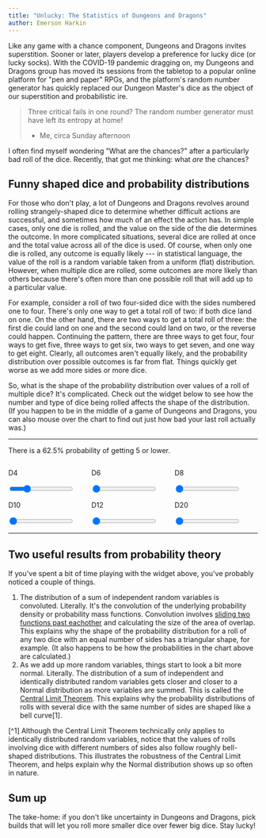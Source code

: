 ```yaml
---
title: "Unlucky: The Statistics of Dungeons and Dragons"
author: Emerson Harkin
---
```


Like any game with a chance component, Dungeons and Dragons invites
superstition. Sooner or later, players develop a preference for lucky dice (or
lucky socks). With the COVID-19 pandemic dragging on, my Dungeons and Dragons
group has moved its sessions from the tabletop to a popular online platform for
"pen and paper" RPGs, and the platform's random number generator has quickly
replaced our Dungeon Master's dice as the object of our superstition and
probabilistic ire.

> Three critical fails in one round? The random number generator must have left
> its entropy at home!
>
> - Me, circa Sunday afternoon

I often find myself wondering "What are the chances?" after a particularly bad
roll of the dice. Recently, that got me thinking: what *are* the chances?

## Funny shaped dice and probability distributions

For those who don't play, a lot of Dungeons and Dragons revolves around rolling
strangely-shaped dice to determine whether difficult actions are successful,
and sometimes how much of an effect the action has. In simple cases, only one
die is rolled, and the value on the side of the die determines the outcome. In
more complicated situations, several dice are rolled at once and the total
value across all of the dice is used. Of course, when only one die is rolled,
any outcome is equally likely --- in statistical language, the value of the
roll is a random variable taken from a uniform (flat) distribution. However,
when multiple dice are rolled, some outcomes are more likely than others
because there's often more than one possible roll that will add up to a
particular value.

For example, consider a roll of two four-sided dice with the sides numbered one
to four. There's only one way to get a total roll of two: if both dice land on
one. On the other hand, there are two ways to get a total roll of three: the
first die could land on one and the second could land on two, or the reverse
could happen. Continuing the pattern, there are three ways to get four, four
ways to get five, three ways to get six, two ways to get seven, and one way to
get eight. Clearly, all outcomes aren't equally likely, and the probability
distribution over possible outcomes is far from flat. Things quickly get worse
as we add more sides or more dice.

So, what is the shape of the probability distribution over values of a roll of
multiple dice? It's complicated. Check out the widget below to see how the
number and type of dice being rolled affects the shape of the distribution. (If
you happen to be in the middle of a game of Dungeons and Dragons, you can also
mouse over the chart to find out just how bad your last roll actually was.)

---

<style>
    rect {
        stroke: black;
        stroke-width: 0;
        fill: rgb(39, 119, 180);
        rx: 3pt;
        transition: stroke-width 0.2s;
    }

    rect:hover {
        stroke: black;
        stroke-width: 3.5;
        transition: stroke-width 0.2s;
    }

    .flex-row {
        display: flex;
    }

    .flex-col {
        flex: 1;
    }
</style>

<p>There is a <span id="tailprob">62.5</span>% probability of getting <span id="totalroll">5</span> or lower. <span id="reaction"></span></p>
<div id="distplot"></div>

<!-- Sliders for entering the dice to roll. -->

<!-- First row of sliders. -->
<div class="flex-row">
    <div id="dfour" class="slidercontainer flex-col">
        <p><span class="slidervalue"></span>D4</p>
        <input type="range" min="0" max="8" value="2" class="slider" data-numsides="4">
    </div>
    <div id="dsix" class="slidercontainer flex-col">
        <p><span class="slidervalue"></span>D6</p>
        <input type="range" min="0" max="8" value="0" class="slider" data-numsides="6">
    </div>
    <div id="deight" class="slidercontainer flex-col">
        <p><span class="slidervalue"></span>D8</p>
        <input type="range" min="0" max="8" value="0" class="slider" data-numsides="8">
    </div>
</div>

<!-- Second row of sliders. -->
<div class="flex-row">
    <div id="dten" class="slidercontainer flex-col">
        <p><span class="slidervalue"></span>D10</p>
        <input type="range" min="0" max="8" value="0" class="slider" data-numsides="10">
    </div>
    <div id="dtwelve" class="slidercontainer flex-col">
        <p><span class="slidervalue"></span>D12</p>
        <input type="range" min="0" max="8" value="0" class="slider" data-numsides="12">
    </div>
    <div id="dtwenty" class="slidercontainer flex-col">
        <p><span class="slidervalue"></span>D20</p>
        <input type="range" min="0" max="8" value="0" class="slider" data-numsides="20">
    </div>
</div>


<script>
const chartSize = {
    height: 400,
    width: 600,
    margin: 60,
}


var chart = d3.selectAll("#distplot")
    .append("svg");
chart
    .attr("width", chartSize.width)
    .attr("height", chartSize.height);

xAxis = function(g) {
    g.attr("transform", `translate(0, ${chartSize.height - chartSize.margin/1.5})`)
        .call(d3.axisBottom(x))
}
yAxis = function(g) {
    g.attr("transform", `translate(${chartSize.margin/1.5}, 0)`)
        .call(d3.axisLeft(y))
}


const formatFloat = d3.format(".1f");

updateChart = function() {
    let pmf = calculatePMF();

    let indexedPMF = [];
    for (i=0; i<pmf.probabilities.length; i++) {
        indexedPMF.push({
            x: i + pmf.baseValue,
            prob: pmf.probabilities[i],
            cumProb: pmf.cumProbabilities[i],
        })
    }

    let x = d3.scaleLinear()
        .domain([0, pmf.probabilities.length + pmf.baseValue])
        .range([chartSize.margin, chartSize.width - chartSize.margin]);
    let y = d3.scaleLinear()
        .domain([0, Math.max(...pmf.probabilities) + 0.03])
        .range([chartSize.height-chartSize.margin, chartSize.margin]);

    chart.selectAll("g").remove();

    chart.append("g").call(function(g) {
        g.attr("transform", `translate(${chartSize.margin/1.5}, 0)`)
        .call(d3.axisLeft(y))
    });
    chart.append("g").call(function(g) {
        g.attr("transform", `translate(0, ${chartSize.height - chartSize.margin/1.5})`)
        .call(d3.axisBottom(x))
    });

    let barWidth = chartSize.width / (indexedPMF.length + 8) - 5;
    let mygroup = chart.append("g");
    mygroup.selectAll("rect").data(indexedPMF).enter()
        .append("rect")
        .attr("x", (d) => {return x(d.x) - 0.5 * barWidth})
        .attr("y", (d) => {return y(d.prob)})
        .attr("width", barWidth)
        .attr("height", (d) => {return y(0) - y(d.prob)})
        .on("mouseover", (d) => {
            d3.select("#tailprob").text(formatFloat(100 * d.cumProb));
            d3.select("#totalroll").text(d.x);
            if (Math.abs(d.cumProb - 0.5) < 0.001) {
                d3.select("#reaction").text("Glass half empty?");
            } else if (d.cumProb < 0.5) {
                d3.select("#reaction").text("Unlucky!");
            } else {
                d3.select("#reaction").text("Lucky!");
            }
        });
}

calculatePMF = function() {
    // Get an array of dice from sliders on page.
    // Each entry in the array represents one die, and the vlaue in the array is
    // the number of sides on the die.
    let dice = d3.selectAll(".slider")
        .nodes()
        .map(function(d){
            let theseDice = [];
            theseDice.length = +d.value;
            theseDice.fill(+d.dataset.numsides);
            return theseDice;
        });
    dice = dice.flat();

    let rollPMF;
    if (dice.length == 0) {
        rollPMF = {
            probabilities: [],
            cumProbabilities: [],
            baseValue: 0
        }
    } else {
        rollPMF = pmfConvolve(diePMF(dice.pop()), dice, 1);
    }
    return rollPMF;
}


pmfConvolve = function(probabilities, dice, baseValue) {
    // Return the probability vector in the base case.
    if (dice.length == 0) {
        const cumulativeSum = (sum => value => sum += value)(0);
        let rollPMF = {
            probabilities: probabilities,
            cumProbabilities: probabilities.map(cumulativeSum),
            baseValue: baseValue
        }
        return rollPMF;
    }

    let thisDiePMF = diePMF(dice.pop());
    let convolvedPMF = [];
    convolvedPMF.length = probabilities.length + thisDiePMF.length - 1;

    let shorterPMF = [];
    let longerPMF = [];
    if (probabilities.length < thisDiePMF.length) {
        shorterPMF = probabilities;
        longerPMF = thisDiePMF;
    } else {
        shorterPMF = thisDiePMF;
        longerPMF = probabilities;
    }

    // Convolve the uniform distribution from the next die with the existing
    // probability vector.
    for (i = 0; i < convolvedPMF.length; i++) {
        let probMass = 0.0;
        for (j = shorterPMF.length - 1; j >= 0; j--) {
            if ((i - j < longerPMF.length) & (i - j >= 0)) {
                probMass += longerPMF[i-j] * shorterPMF[j];
            }
        }
        convolvedPMF[i] = probMass;
    }

    return pmfConvolve(convolvedPMF, dice, baseValue + 1);
}

// Get the probability mass function for a die.
// Returns an array representing a uniform probability distribution.
diePMF = function(numSides) {
    let pmf = [];
    pmf.length = numSides;
    pmf.fill(1.0 / numSides);
    return pmf;
}

d3.selectAll(".slidercontainer")
    .each(function() {
        var sliderValue = d3.select(this).select("span.slidervalue");
        d3.select(this)
            .select("input")
            .each(function() {sliderValue.text(this.value)})
            .on("input", function() {
                sliderValue.text(this.value);
            })
            .on("mouseup", updateChart)
        ;
});

updateChart();
</script>

---

## Two useful results from probability theory

If you've spent a bit of time playing with the widget above, you've probably
noticed a couple of things.

1. The distribution of a sum of independent random variables is convoluted.
   Literally. It's the convolution of the underlying probability density or
   probability mass functions. Convolution involves [sliding two functions past
   eachother](https://commons.wikimedia.org/wiki/File:Convolution_of_box_signal_with_itself2.gif)
   and calculating the size of the area of overlap. This explains why the shape
   of the probability distribution for a roll of any two dice with an equal
   number of sides has a triangular shape, for example. (It also happens to be
   how the probabilities in the chart above are calculated.)
2. As we add up more random variables, things start to look a bit more normal.
   Literally. The distribution of a sum of independent and identically
   distributed random variables gets closer and closer to a Normal distribution
   as more variables are summed. This is called the [Central Limit
   Theorem](https://en.wikipedia.org/wiki/Central_limit_theorem).  This
   explains why the probability distributions of rolls with several dice with
   the same number of sides are shaped like a bell curve[1].

[^1] Although the Central Limit Theorem technically only applies to identically
distributed random variables, notice that the values of rolls involving dice
with different numbers of sides also follow roughly bell-shaped distributions.
This illustrates the robustness of the Central Limit Theorem, and helps explain
why the Normal distribution shows up so often in nature.

## Sum up

The take-home: if you don't like uncertainty in Dungeons and Dragons, pick
builds that will let you roll more smaller dice over fewer big dice. Stay lucky!
